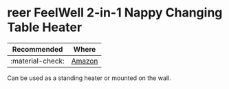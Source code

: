 # reer FeelWell 2-in-1 Nappy Changing Table Heater

| Recommended | Where |
| ----------- | ---------- |
| :material-check:       |  [Amazon](https://amzn.eu/d/2eyS0wc) |

Can be used as a standing heater or mounted on the wall.
